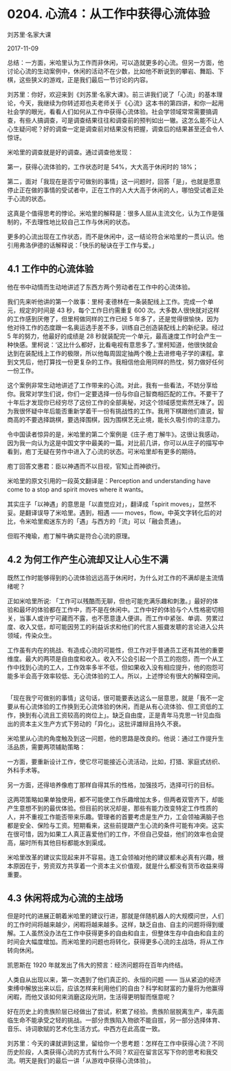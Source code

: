 # 0204. 心流4：从工作中获得心流体验

刘苏里·名家大课

2017-11-09

总结：一方面，米哈里认为工作而非休闲，可以造就更多的心流。但另一方面，他讨论心流的生动案例中，休闲的活动不在少数，比如他不断说到的攀岩、舞蹈、下棋，这些狭义的游戏，正是我们最后一节讨论的内容。

刘苏里：你好，欢迎来到《刘苏里·名家大课》。前三讲我们说了「心流」的基本理论，今天，我继续为你转述郑也夫老师关于《心流》这本书的第四讲，和你一起用社会学的眼光，看看人们如何从工作中获得心流体验。社会学领域常常需要搞调查，有些人搞调查，可是调查结果往往和调查前的预判如出一辙。这怎么能不让人心生疑问呢？好的调查一定是调查前对结果没有把握，调查后的结果甚至还会令人惊讶。

米哈里的调查就是好的调查。通过调查他发现：

第一，获得心流体验的，工作状态时是 54%，大大高于休闲时的 18%；

第二，面对「我现在是否宁可做别的事情」这一问题时，回答「是」，也就是愿意停止正在做的事情的受试者中，正在工作的人大大高于休闲的人，哪怕受试者正处于心流的状态。

这真是个值得思考的悖论。米哈里的解释是：很多人屈从主流文化，认为工作是强制的，不去理性地比较自己工作与休闲的状态。

更多的心流出现在工作状态，而不是休闲中，这一结论符合米哈里的一贯认识。他引用弗洛伊德的话解释说：「快乐的秘诀在于工作与爱。」

## 4.1 工作中的心流体验

他在书中动情而生动地讲述了东西方两个劳动者在工作中的心流体验。

我们先来听他讲的第一个故事：里柯·麦德林在一条装配线上工作。完成一个单元，规定的时间是 43 秒，每个工作日约需重复 600  次。大多数人很快就对这样的工作感到厌倦了，但里柯做同样的工作已经 5 年多了，还是觉得很愉快，因为他对待工作的态度跟一名奥运选手差不多，训练自己创造装配线上的新纪录。经过 5 年的努力，他最好的成绩是 28 秒就装配完一个单元，最高速度工作时会产生一种快感。里柯说：‘这比什么都好，比看电视有意思多了。’里柯知道，他很快就会达到在装配线上工作的极限，所以他每周固定抽两个晚上去进修电子学的课程。拿到文凭后，他打算找一份更复杂的工作。我相信他会用同样的热忱，努力做好任何一份工作。

这个案例非常生动地讲述了工作带来的心流。对此，我有一些看法，不妨分享给你。我常对学生们说，你们一定要选择一份与你自己智商相匹配的工作。不要干了十年后才发现你已经穷尽了这份工作的全部奥秘，对这个领域感觉索然无味了。因为我很怀疑中年后能否重新学着干一份有挑战性的工作。我用下棋跟他们直说，智商高的不要选择跳棋，要选择围棋，因为围棋艺无止境，能长久吸引你的注意力。

令中国读者惊异的是，米哈里的第二个案例是《庄子·庖丁解牛》。这很让我感动，因为我一向认为这是中国文字中最美的一篇。对比前几讲，你可以从庄子的描写中看到，庖丁无疑在劳作中进入了心流的状态。可米哈里却有更多的期待。

庖丁回答文惠君：臣以神遇而不以目视，官知止而神欲行。

米哈里的原文引用的一段英文翻译是：Perception and understanding have come to a stop and spirit moves where it wants。

其实庄子「以神遇」的意思是「以直觉应对」，翻译成「spirit moves」，显然不妥。是翻译误导了米哈里。遇到，相遇 —— moves，flow。中英文字转化后的对比，令米哈里痴迷东方的「遇」与西方的「流」可以「融会贯通」。

但瑕不掩瑜，庖丁解牛确实是符合心流的原理。

## 4.2 为何工作产生心流却又让人心生不满

既然工作时能够得到的心流体验远远高于休闲时，为什么对工作的不满却是主流情绪呢？

正如米哈里所说: 「工作可以残酷而无聊，但也可能充满乐趣和刺激。」最好的体验和最坏的体验都在工作中，而不是在休闲中。工作中好的体验与个人性格密切相关，当事人或许宁可藏而不露，也不愿意逢人便讲。而工作中紧张、单调、劳累过度、收入又低，却可能因劳工的利益诉求和他们的代言人振聋发聩的言论进入公共领域，传染众生。

工作虽有内在的挑战、有造成心流的可能性，但工作对于普通员工还有其他的重要维度。最大的两项是自由度和收入。收入不公会引起一个员工的抱怨，而一个从工作中找到心流的工人，工作效率多半不低，但如果收入没有相应提升，他的抱怨可能多半会高于效率较低、无心流体验的工人。所以，上述悖论有很大的解释空间。  

「现在我宁可做别的事情」这句话，很可能要表达这么一层意思，就是「我不一定要从有心流体验的工作换到无心流体验的休闲，而是从有心流体验、但工资低的工作，换到有心流且工资较高的岗位上」。缺乏自由度，正是青年马克思一针见血指出的资本主义生产方式下劳动的「异化」。这批评雄辩且持久不衰。

米哈里从心流的角度触及到这一问题，他的思路是改良的。他说：通过工作提升生活品质，需要两项辅助策略：

一方面，要重新设计工作，使它尽可能接近心流活动，比如，打猎、家庭式纺织、外科手术等。

另一方面，还得培养像庖丁那样自得其乐的性格，加强技巧，选择可行的目标。

这两项策略如果单独使用，都不可能使工作乐趣增加太多，但两者双管齐下，却能产生意想不到的最优体验。但目前的状况却是，那些有能力改变特定工作性质的人，并不重视工作能否带来乐趣。管理者的首要考虑是生产力，工会领袖满脑子也都是安全、保险与工资。短期看来，这些前提跟产生心流的条件可能有冲突。这实在很可惜，因为如果工人真正喜爱他们的工作，不但自己受益，他们的效率也会提高，届时所有其他目标都能水到渠成。

米哈里改革的建议实现起来并不容易。连工会领袖对他的建议都未必真有兴趣，根本原因在于，劳资双方共享着一个资本主义价值观，就是什么都没有货币收益来得重要。

## 4.3 休闲将成为心流的主战场

但是时代的进展正朝着米哈里的建议行进，那就是伴随机器人的大规模问世，人们的工作时间将越来越少，闲暇将越来越多。这样，缺乏自由、自主的问题将得到缓解。工人虽然没办法在工作中获得更多的自由和自主，但整体生存中自由和自主的时间会大幅度增加。而米哈里的问题也将转化，获得更多心流的主战场，将从工作转向休闲。

凯恩斯在 1920 年就发出了伟大的预言：经济问题将在百年内终结。

人类自从出现以来，第一次遇到了他们真正的、永恒的问题 —— 当从紧迫的经济束缚中解放出来以后，应该怎样来利用他们的自由？科学和财富的力量将为他赢得闲暇，而他又该如何来消磨这段光阴，生活得更明智而惬意呢？

好在历史上的贵族阶层已经做出了尝试，积累了经验。贵族阶层脱离生产，率先面临生命不能承受之轻的挑战。一部分贵族陷入物欲不能自拔，另一部分选择体育、音乐、诗词歌赋的艺术化生活方式。中西方在此高度一致。

刘苏里：今天的课就讲到这里，留给你一个思考题：怎样在工作中获得心流？不同历史阶段，人类获得心流的方式有什么不同？欢迎在留言区写下你的思考和我交流。明天是我们的最后一讲「从游戏中获得心流体验」。